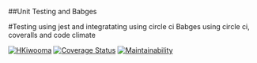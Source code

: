 ##Unit Testing and Babges

#Testing using jest and  integratating using circle ci
Babges using circle ci, coveralls and code climate

[![HKiwooma](https://circleci.com/gh/HKiwooma/unit-test-and-CICD.svg?style=svg)](https://circleci.com/gh/HKiwooma/unit-test-and-CICD)
[![Coverage Status](https://coveralls.io/repos/github/HKiwooma/unit-test-and-CICD/badge.svg?branch=master)](https://coveralls.io/github/HKiwooma/unit-test-and-CICD?branch=master)
[![Maintainability](https://api.codeclimate.com/v1/badges/493e2ede1d19217006db/maintainability)](https://codeclimate.com/github/HKiwooma/unit-test-and-CICD/maintainability)
